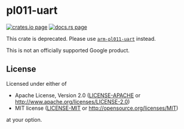 # pl011-uart

[![crates.io page](https://img.shields.io/crates/v/pl011-uart.svg)](https://crates.io/crates/pl011-uart)
[![docs.rs page](https://docs.rs/pl011-uart/badge.svg)](https://docs.rs/pl011-uart)

This crate is deprecated. Please use
[`arm-pl011-uart`](https://crates.io/crates/arm-pl011-uart) instead.

This is not an officially supported Google product.

## License

Licensed under either of

- Apache License, Version 2.0
  ([LICENSE-APACHE](LICENSE-APACHE) or http://www.apache.org/licenses/LICENSE-2.0)
- MIT license
  ([LICENSE-MIT](LICENSE-MIT) or http://opensource.org/licenses/MIT)

at your option.
